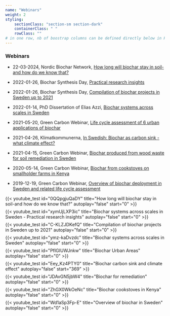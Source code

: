```yaml
---
name: "Webinars"
weight: 2
styling:
    sectionClass: "section-sm section-dark"
    containerClass: " "
    rowClass: ""
# in one row, nb of boostrap columns can be defined directly below in HTML
---
```


<div class="col-md-12">

### **Webinars**
* 22-03-2024, Nordic Biochar Network, [How long will biochar stay in soil-and how do we know that?](https://www.youtube.com/watch?v=0QQpgjuQaDY)

* 2022-01-26, Biochar Synthesis Day, [Practical research insights](https://www.youtube.com/watch?v=xymUjLXP3ic)

* 2022-01-26, Biochar Synthesis Day, [Compilation of biochar projects in Sweden up to 2021](https://www.youtube.com/watch?v=C-KLZJDKefQ)

* 2022-01-14, PhD Dissertation of Elias Azzi, [Biochar systems across scales in Sweden](https://www.youtube.com/watch?v=ymz-kaDvzdc)

* 2021-05-20, Green Carbon Webinar, [Life cycle assessment of 6 urban applications of biochar](https://www.youtube.com/watch?v=PfIGIUWJnkw)

* 2021-04-26, Klimatkommunerna, [In Swedish: Biochar as carbon sink - what climate effect?](https://youtu.be/Eey_Kz4PTY0?t=369)

* 2021-04-15, Green Carbon Webinar, [Biochar produced from wood waste for soil remediation in Sweden](https://www.youtube.com/watch?v=JDAvGN5jbW4) 

* 2020-05-14, Green Carbon Webinar, [Biochar from cookstoves on smallholder farms in Kenya](https://www.youtube.com/watch?v=ZhGX0WkOeNc)


* 2019-12-19, Green Carbon Webinar, [Overview of biochar deployment in Sweden and related life cycle assessment](https://www.youtube.com/watch?v=PfIGIUWJnkw)

</div>

<div class="row">  
<div class="col-sm-4" style="margin-bottom:0.5em;"> {{< youtube_test id="0QQpgjuQaDY" title="How long will biochar stay in soil-and how do we know that?" autoplay="false" start="0" >}} </div>
<div class="col-sm-4" style="margin-bottom:0.5em;"> {{< youtube_test id="xymUjLXP3ic" title="Biochar systems across scales in Sweden - Practical research insights" autoplay="false" start="0" >}} </div>
<div class="col-sm-4" style="margin-bottom:0.5em;"> {{< youtube_test id="C-KLZJDKefQ" title="Compilation of biochar projects in Sweden up to 2021" autoplay="false" start="0" >}} </div>
<div class="col-sm-4" style="margin-bottom:0.5em;"> {{< youtube_test id="ymz-kaDvzdc" title="Biochar systems across scales in Sweden" autoplay="false" start="0" >}} </div>
<div class="col-sm-4" style="margin-bottom:0.5em;"> {{< youtube_test id="PfIGIUWJnkw" title="Biochar Urban Areas" autoplay="false" start="0" >}} </div>
<div class="col-sm-4" style="margin-bottom:0.5em;"> {{< youtube_test id="Eey_Kz4PTY0" title="Biochar carbon sink and climate effect" autoplay="false" start="369" >}} </div>
<div class="col-sm-4" style="margin-bottom:0.5em;"> {{< youtube_test id="JDAvGN5jbW4" title="Biochar for remediation" autoplay="false" start="0" >}} </div>
<div class="col-sm-4" style="margin-bottom:0.5em;"> {{< youtube_test id="ZhGX0WkOeNc" title="Biochar cookstoves in Kenya" autoplay="false" start="0" >}} </div>
<div class="col-sm-4" style="margin-bottom:0.5em;"> {{< youtube_test id="Wd1aSp3Fp-E" title="Overview of biochar in Sweden" autoplay="false" start="0" >}} </div>
</div>
